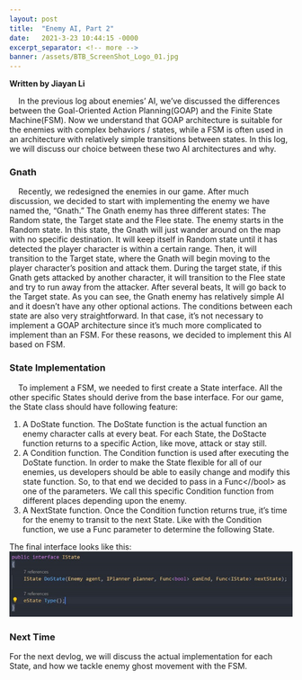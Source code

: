```yaml
---
layout: post
title:  "Enemy AI, Part 2"
date:   2021-3-23 10:44:15 -0000
excerpt_separator: <!-- more -->
banner: /assets/BTB_ScreenShot_Logo_01.jpg
---
```

**Written by Jiayan Li**

&nbsp;&nbsp;&nbsp;&nbsp;In the previous log about enemies’ AI, we’ve discussed the differences between the Goal-Oriented Action Planning(GOAP) and the Finite State Machine(FSM). Now we understand that GOAP architecture is suitable for the enemies with complex behaviors / states, while a FSM is often used in an architecture with relatively simple transitions between states. In this log, we will discuss our choice between these two AI architectures and why.

<!-- more -->

### Gnath

&nbsp;&nbsp;&nbsp;&nbsp;Recently, we redesigned the enemies in our game. After much discussion, we decided to start with implementing the enemy we have named the, “Gnath.”
The Gnath enemy has three different states: The Random state, the Target state and the Flee state. The enemy starts in the Random state. In this state, the Gnath will just wander around on the map with no specific destination. It will keep itself in Random state until it has detected the player character is within a certain range. Then, it will transition to the Target state, where the Gnath will begin moving to the player character’s position and attack them. During the target state, if this Gnath gets attacked by another character, it will transition to the Flee state and try to run away from the attacker. After several beats, It will go back to the Target state.
As you can see, the Gnath enemy has relatively simple AI and it doesn’t have any other optional actions. The conditions between each state are also very straightforward. In that case, it’s not necessary to implement a GOAP architecture since it’s much more complicated to implement than an FSM. For these reasons, we decided to implement this AI based on FSM.


### State Implementation

&nbsp;&nbsp;&nbsp;&nbsp;To implement a FSM, we needed to first create a State interface. All the other specific States should derive from the base interface. For our game, the State class should have following feature:
1. A DoState function. The DoState function is the actual function an enemy character calls at every beat. For each State, the DoStacte function returns to a specific Action, like move, attack or stay still.
2. A Condition function. The Condition function is used after executing the DoState function. In order to make the State flexible for all of our enemies, us developers should be able to easily change and modify this state function. So, to that end we decided to pass in a Func<//bool> as one of the parameters. We call this specific Condition function from different places depending upon the  enemy.
3. A NextState function. Once the Condition function returns true, it’s time for the enemy to transit to the next State. Like with the Condition function, we use a Func parameter to determine the following State.

The final interface looks like this:
![State interface](/assets/enemy-Ai-part2.jpg)

### Next Time
For the next devlog, we will discuss the actual implementation for each State, and how we tackle enemy ghost movement with the FSM.